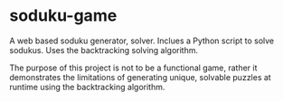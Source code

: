 # soduku-game
A web based soduku generator, solver. Inclues a Python script to solve sodukus. Uses the backtracking solving algorithm.

The purpose of this project is not to be a functional game, rather it demonstrates the limitations of generating unique, solvable puzzles at runtime using the backtracking algorithm.
